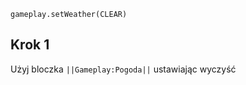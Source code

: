 ```blocks
gameplay.setWeather(CLEAR)

```
## Krok 1
Użyj bloczka ``||Gameplay:Pogoda||`` ustawiając wyczyść

